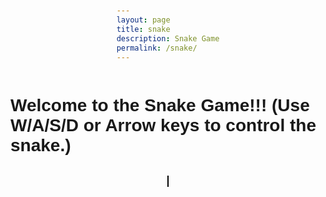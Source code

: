 ```yaml
---
layout: page
title: snake
description: Snake Game
permalink: /snake/
---
```


# Welcome to the Snake Game!!! (Use W/A/S/D or Arrow keys to control the snake.)
<canvas id="snakeGame" width="400" height="400"></canvas>
<style>
  #snakeGame {
    border: 1px solid black;
    background-color: #F0F0F0;
  }
  body {
    font-family: sans-serif;
    display: flex;
    justify-content: center;
    align-items: center;
    flex-direction: column;
    height: 100vh;
  }
</style>
<script>
  const canvas = document.getElementById('snakeGame');
  const ctx = canvas.getContext('2d');
  const box = 20;
  let snake = [{ x: 8 * box, y: 8 * box }];
  let direction = 'RIGHT';
  let food = {
    x: Math.floor(Math.random() * 19) * box,
    y: Math.floor(Math.random() * 19) * box,
  };
  let score = 0;
  // Prevent page scrolling when using arrow keys and WASD
  window.addEventListener('keydown', function(event) {
    if (['ArrowUp', 'ArrowDown', 'ArrowLeft', 'ArrowRight', 'w', 'a', 's', 'd'].includes(event.key)) {
      event.preventDefault();
    }
  });
  document.addEventListener('keydown', changeDirection);
  function changeDirection(event) {
    if ((event.key === 'ArrowUp' || event.key === 'w') && direction !== 'DOWN') direction = 'UP';
    else if ((event.key === 'ArrowDown' || event.key === 's') && direction !== 'UP') direction = 'DOWN';
    else if ((event.key === 'ArrowLeft' || event.key === 'a') && direction !== 'RIGHT') direction = 'LEFT';
    else if ((event.key === 'ArrowRight' || event.key === 'd') && direction !== 'LEFT') direction = 'RIGHT';
  }
  function drawSnake() {
    for (let i = 0; i < snake.length; i++) {
      ctx.fillStyle = i === 0 ? 'green' : 'lightgreen';
      ctx.fillRect(snake[i].x, snake[i].y, box, box);
      ctx.strokeStyle = 'darkgreen';
      ctx.strokeRect(snake[i].x, snake[i].y, box, box);
    }
  }
  function drawFood() {
    ctx.fillStyle = 'red';
    ctx.fillRect(food.x, food.y, box, box);
  }
  function updateSnake() {
    let head = { ...snake[0] };
    if (direction === 'UP') head.y -= box;
    if (direction === 'DOWN') head.y += box;
    if (direction === 'LEFT') head.x -= box;
    if (direction === 'RIGHT') head.x += box;
    // Game Over conditions
    if (head.x < 0 || head.x >= 400 || head.y < 0 || head.y >= 400 || collision(head, snake)) {
      clearInterval(game);
      alert('Game Over! Your score: ' + score);
      window.location.reload();  // Restart the game
    }
    if (head.x === food.x && head.y === food.y) {
      score++;
      food = {
        x: Math.floor(Math.random() * 19) * box,
        y: Math.floor(Math.random() * 19) * box,
      };
    } else {
      snake.pop();
    }
    snake.unshift(head);
  }
  function collision(head, array) {
    for (let i = 1; i < array.length; i++) {
      if (head.x === array[i].x && head.y === array[i].y) return true;
    }
    return false;
  }
  function draw() {
    ctx.clearRect(0, 0, canvas.width, canvas.height);
    drawSnake();
    drawFood();
    updateSnake();
    ctx.fillStyle = 'black';
    ctx.font = '20px Arial';
    ctx.fillText('Score: ' + score, 10, 20);
  }
  let game = setInterval(draw, 150);  // Slowed down the game
</script>









